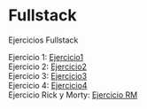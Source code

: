 # Fullstack
Ejercicios Fullstack

Ejercicio 1: [Ejercicio1]     
Ejercicio 2: [Ejercicio2]   
Ejercicio 3: [Ejercicio3]   
Ejercicio 4: [Ejercicio4]   
Ejercicio Rick y Morty: [Ejercicio RM]

[Ejercicio1]: https://pablomocholi.github.io/Fullstack/Ejercicio1/index.html
[Ejercicio2]: https://pablomocholi.github.io/Fullstack/Ejercicio2/index.html
[Ejercicio3]: https://pablomocholi.github.io/Fullstack/Ejercicio3/index.html
[Ejercicio4]: https://github.com/PabloMocholi/Fullstack/blob/main/REACT/Ejercicio4/Ejercicio4/src/App.jsx
[Ejercicio RM]: https://github.com/PabloMocholi/Fullstack/blob/main/REACT/EjercicioRickMorty/rickmorty/index.html




